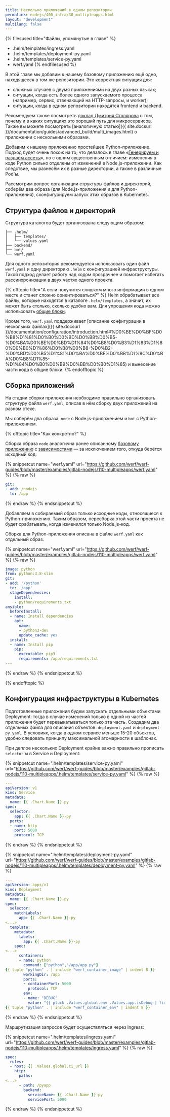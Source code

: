 ```yaml
---
title: Несколько приложений в одном репозитории
permalink: nodejs/400_infra/30_multipleapps.html
layout: "development"
multilang: false
---
```



{% filesused title="Файлы, упомянутые в главе" %}
- .helm/templates/ingress.yaml
- .helm/templates/deployment-py.yaml
- .helm/templates/service-py.yaml
- werf.yaml
{% endfilesused %}

В этой главе мы добавим к нашему базовому приложению ещё одно, находящееся в том же репозитории. Это корректная ситуация для:

* сложных случаев с двумя приложениями на двух разных языках;
* ситуации, когда есть более одного запускаемого процесса (например, сервис, отвечающий на HTTP-запросы, и worker);
* ситуации, когда в одном репозитории находятся frontend и backend.

Рекомендуем также посмотреть [доклад Дмитрия Столярова](https://www.youtube.com/watch?v=g9cgppj0gKQ) о том, почему и в каких ситуациях это хороший путь для микросервисов. Также вы можете посмотреть [аналогичную статью]({{ site.docsurl }}/documentation/guides/advanced_build/multi_images.html) о приложении с несколькими образами.

Добавим к нашему приложению простейшее Python-приложение. Подход будет очень похож на то, что делалось в главе «[Генерируем и раздаем ассеты](040_assets.html)», но с одним существенным отличием: изменения в коде Python сильно отделены от изменений в Node.js-приложении. Как следствие, мы разнесём их в разные директории, а также в различные Pod'ы.

Рассмотрим вопрос организации структуры файлов и директорий, соберём два образа (для Node.js-приложения и для Python-приложения), сконфигурируем запуск этих образов в Kubernetes.

## Структура файлов и директорий

Структура каталогов будет организована следующим образом:

```
├── .helm/
│   ├── templates/
│   └── values.yaml
├── backend/
├── bot/
└── werf.yaml
```

Для одного репозитория рекомендуется использовать один файл `werf.yaml` и одну директорию `.helm` с конфигурацией инфраструктуры. Такой подход делает работу над кодом прозрачнее и помогает избегать рассинхронизации в двух частях одного проекта.

{% offtopic title="А если получится слишком много информации в одном месте и станет сложно ориентироваться?" %}
Helm обрабатывает все файлы, которые находятся в каталоге `.helm/templates`, а значит, их может быть столько, сколько удобно вам. Для упрощения кода можно использовать [общие блоки](https://helm.sh/docs/chart_template_guide/named_templates/).

Кроме того, `werf.yaml` поддерживает [описание конфигурации в нескольких файлах]({{ site.docsurl }}/documentation/configuration/introduction.html#%D0%BE%D0%BF%D0%B8%D1%81%D0%B0%D0%BD%D0%B8%D0%B5-%D0%BA%D0%BE%D0%BD%D1%84%D0%B8%D0%B3%D1%83%D1%80%D0%B0%D1%86%D0%B8%D0%B8-%D0%B2-%D0%BD%D0%B5%D1%81%D0%BA%D0%BE%D0%BB%D1%8C%D0%BA%D0%B8%D1%85-%D1%84%D0%B0%D0%B9%D0%BB%D0%B0%D1%85) и вынесение части кода в общие блоки.
{% endofftopic %}

## Сборка приложений

На стадии сборки приложения необходимо правильно организовать структуру файла `werf.yaml`, описав в нём сборку двух приложений на разном стеке.

Мы соберём два образа: `node` c Node.js-приложением и `bot` c Python-приложением.

{% offtopic title="Как конкретно?" %}

Сборка образа `node` аналогична ранее описанному [базовому приложению](020_basic.html) с [зависимостями](030_dependencies.html) — за исключением того, откуда берётся исходный код:

{% snippetcut name="werf.yaml" url="https://github.com/werf/werf-guides/blob/master/examples/gitlab-nodejs/110-multipleapps/werf.yaml" %}
{% raw %}
```yaml
git:
- add: /nodejs
  to: /app
```
{% endraw %}
{% endsnippetcut %}

Добавляем в собираемый образ только исходные коды, относящиеся к Python-приложению. Таким образом, пересборка этой части проекта не будет срабатывать, когда изменился только Node.js-код.

Сборка для Python-приложения описана в файле `werf.yaml` как отдельный образ.

{% snippetcut name="werf.yaml" url="https://github.com/werf/werf-guides/blob/master/examples/gitlab-nodejs/110-multipleapps/werf.yaml" %}
{% raw %}
```yaml
image: python
from: python:3.8-slim
git:
- add: '/python'
  to: '/app'
  stageDependencies:
    install:
    - python/requirements.txt
ansible:
  beforeInstall:
  - name: Install dependencies
    apt:
      name:
      - python3-dev
      update_cache: yes
  install:
  - name: Install pip
    pip:
      executable: pip3
      requirements: /app/requirements.txt
---
```
{% endraw %}
{% endsnippetcut %}

{% endofftopic %}

## Конфигурация инфраструктуры в Kubernetes

Подготовленные приложения будем запускать отдельными объектами Deployment: тогда в случае изменений только в одной из частей приложения будет перевыкатываться только эта часть. Создадим два отдельных файла для описания объектов: `deployment.yaml` и `deployment-py.yaml`. В условиях, когда в одном сервисе меньше 15-20 объектов, удобно следовать принципу максимальной атомарности в шаблонах.

При деплое нескольких Deployment крайне важно правильно прописать `selector`'ы в Service и Deployment:

{% snippetcut name=".helm/templates/service-py.yaml" url="https://github.com/werf/werf-guides/blob/master/examples/gitlab-nodejs/110-multipleapps/.helm/templates/service-py.yaml" %}
{% raw %}
```yaml
---
apiVersion: v1
kind: Service
metadata:
  name: {{ .Chart.Name }}-py
spec:
  selector:
    app: {{ .Chart.Name }}-py
  ports:
  - name: http
    port: 5000
    protocol: TCP
```
{% endraw %}
{% endsnippetcut %}

{% snippetcut name=".helm/templates/deployment-py.yaml" url="https://github.com/werf/werf-guides/blob/master/examples/gitlab-nodejs/110-multipleapps/.helm/templates/deployment-py.yaml" %}
{% raw %}
```yaml
---
apiVersion: apps/v1
kind: Deployment
metadata:
  name: {{ .Chart.Name }}-py
spec:
  selector:
    matchLabels:
      app: {{ .Chart.Name }}-py
<...>
  template:
    metadata:
      labels:
        app: {{ .Chart.Name }}-py
    spec:
<...>
      containers:
      - name: python
        command: ["python","/app/app.py"]
{{ tuple "python" . | include "werf_container_image" | indent 8 }}
        workingDir: /app
        ports:
        - containerPort: 5000
          protocol: TCP
        env:
        - name: "DEBUG"
          value: "{{ pluck .Values.global.env .Values.app.isDebug | first | default .Values.app.isDebug._default }}"
{{ tuple "python" . | include "werf_container_env" | indent 8 }}
```
{% endraw %}
{% endsnippetcut %}

Маршрутизация запросов будет осуществляться через Ingress:

{% snippetcut name=".helm/templates/ingress.yaml" url="https://github.com/werf/werf-guides/blob/master/examples/gitlab-nodejs/110-multipleapps/.helm/templates/ingress.yaml" %}
{% raw %}
```yaml
spec:
  rules:
  - host: {{ .Values.global.ci_url }}
    http:
      paths:
<...>
      - path: /pyapp
        backend:
          serviceName: {{ .Chart.Name }}-py
          servicePort: 5000
```
{% endraw %}
{% endsnippetcut %}

<div id="go-forth-button">
    <go-forth url="201_build.html" label="Сборка образа" framework="{{ page.label_framework }}" ci="{{ page.label_ci }}" guide-code="{{ page.guide_code }}" base-url="{{ site.baseurl }}"></go-forth>
</div>
